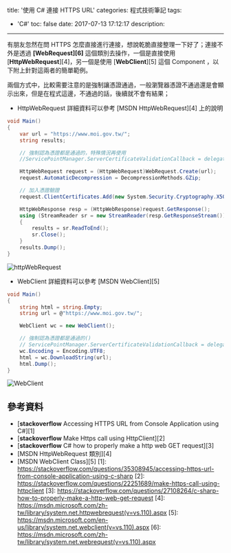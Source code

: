 title: '使用 C# 連接 HTTPS URL'
categories: 程式技術筆記
tags:
  - 'C#'
toc: false
date: 2017-07-13 17:12:17
description:
---

有朋友忽然在問 HTTPS 怎麼直接進行連接，想說乾脆直接整理一下好了；連接不外是透過 **[WebRequest][6]** 這個類別去操作，一個是直接使用 [**HttpWebRequest**][4]，另一個是使用 [**WebClient**][5] 這個 Component <!-- more -->，以下附上針對這兩者的簡單範例。

兩個方式中，比較需要注意的是強制讓憑證通過，一般瀏覽器憑證不通過還是會顯示出來，但是在程式這邊，不通過的話，後續就不會有結果；

- HttpWebRequest
詳細資料可以參考 [MSDN HttpWebRequest][4] 上的說明

``` csharp
void Main()
{
    var url = "https://www.moi.gov.tw/";
    string results;

    // 強制認為憑證都是通過的，特殊情況再使用
    //ServicePointManager.ServerCertificateValidationCallback = delegate { return true; };

    HttpWebRequest request = (HttpWebRequest)WebRequest.Create(url);
    request.AutomaticDecompression = DecompressionMethods.GZip;

    // 加入憑證驗證
    request.ClientCertificates.Add(new System.Security.Cryptography.X509Certificates.X509Certificate());

    HttpWebResponse resp = (HttpWebResponse)request.GetResponse();
    using (StreamReader sr = new StreamReader(resp.GetResponseStream()))
    {
        results = sr.ReadToEnd();
        sr.Close();
    }
    results.Dump();
}

```
![httpWebRequest](https://lh3.googleusercontent.com/tP_WQvhWmZVlxP4TrUWACetMCwK2lBrkDvju_H51KQq4U--mVFoLfUSUHRf3Xy-nABlkUPOuXO_u7F5LO3YIvOFSe4A1hpKBEinCj_b-hTahdCUgu9ywK7jcy8Jn87hp-p-ktjoxJSqpsz3hS2VBGYdJdjLTpDmtychHhLSrNgn2rAeJ_8Jf-_qJqFnDUKtBcK4onKBp2dTQE5BVSGggpZmWKfAXCO_RGOS3CGFfsAFMHvHTs29XHbah4XjVY2WrP3eaCX-ikAsVaZOIC4sjiE7FlzinDVnhtBcRARhKw1caWe9ahSQRYCUKHaCuT88jc2x0FjUPBPNC50B4UzKKO20dRg8fUbuhFgtL0ecba-G3tdUk_XcAIqeZnDPEUQudINp3hpRvZZM8Vel1UNYseHh9dTOybygr7PxH0yvTrWJrKRTEBrgODx5g1xBAMhb-CC4kyPKDeIbSTjrccY-StpHpNrpYgCektnJiwY6X7hLLGUKXtyaRGhl3ZeTU6Xkh3PAnqZO9cxxpUWlhcP_ypdRzucHGyqvbUe0_vs0vTkV9uzlRCrXjCW4YBvcNUHRZubx0Ht0wmFQXRFEg-yaDAbrsUD31EM5t0nfxJkPWLtBi4_HZ409x7ir-PgPDuU6mxK8UEZjTwdm_KLswIf4zq8MIBGMDRm4Re_XRGq1GNKxS8w=w861-h665-no)

- WebClient
詳細資料可以參考 [MSDN WebClient][5]

``` csharp
void Main()
{
    string html = string.Empty;
    string url = @"https://www.moi.gov.tw/";

    WebClient wc = new WebClient();

    // 強制認為憑證都是通過的()
    // ServicePointManager.ServerCertificateValidationCallback = delegate { return true; };
    wc.Encoding = Encoding.UTF8;
    html = wc.DownloadString(url);
    html.Dump();
}
```

![WebClient](https://lh3.googleusercontent.com/KjgMHWy0mbAo8K-oOI-0PQJpJf6IgnqvjnMPYcp5mZwEd9klmYxMQQ24zC1muWKZvTKeep_IelK9mwFUDgj8izE-sYejR7LHwPqNqCyZS3sqOZrs7a1lw6E9zgWcBkiQPahaVED6F3ipXxKdACCnbKUl_BXUfpIPzPuHKqH7_rjpPPEivJBPZF822YweEhV4pc5YEdG15NOPJ83m2Dl7g_h31mRT5fhSvx3A9DAfSt7Zxr9ztv6TR56fBTIm9XWriMxUNWKQiWJpdOLJt5CiLQCsHYf1OMtvTIJGV7Ep2YtRkxn8jdfo21PHSfVK7VDGiFfGZLiFPXl2BiiPALxgF_Y6njQgmOJ4ajfVt0Yuyjf0PqYRRX0qZn6pv-1F_82WISkP-zV_NbirF3KTMzB0oiEAL_gw1S2cEBtBctpBwGAybM3eT-0WRXONhZwQ0JeZkM8Vm9c14bj3QBo2I6h78LT4eK2tR6iQRs3eeTLsjorf2FjGkLVnHzrXsCGB63XOkgN2i4_xAKtWVuhbmcqEEfjZYdNgAEshfuoC0yVM_Vg9jGrGVQ5jQQMJVQayqlF02jnyXTdBPDi-n-7MD4AFl_LFoHtU33C7HVaAw3SrWBPWLBPvlDE1PHNv_MPkc8PPOqgJOaDK69C5vIugJNsZ8AvLI72fsZg8OGV65nggIL2ivA=w852-h664-no)

## 參考資料
- [**stackoverflow** Accessing HTTPS URL from Console Application using C#][1]
- [**stackoverflow** Make Https call using HttpClient][2]
- [**stackoverflow** C# how to properly make a http web GET request][3]
- [MSDN HttpWebRequest 類別][4]
- [MSDN WebClient Class][5]
[1]: https://stackoverflow.com/questions/35308945/accessing-https-url-from-console-application-using-c-sharp
[2]: https://stackoverflow.com/questions/22251689/make-https-call-using-httpclient
[3]: https://stackoverflow.com/questions/27108264/c-sharp-how-to-properly-make-a-http-web-get-request
[4]: https://msdn.microsoft.com/zh-tw/library/system.net.httpwebrequest(v=vs.110).aspx
[5]: https://msdn.microsoft.com/en-us/library/system.net.webclient(v=vs.110).aspx
[6]: https://msdn.microsoft.com/zh-tw/library/system.net.webrequest(v=vs.110).aspx